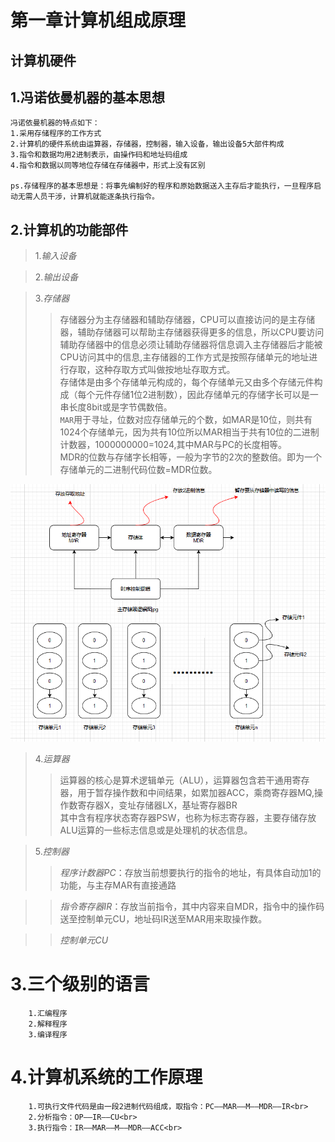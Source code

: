 第一章计算机组成原理
===================
计算机硬件
------------------
1.冯诺依曼机器的基本思想
-------------------
    冯诺依曼机器的特点如下：
    1.采用存储程序的工作方式
    2.计算机的硬件系统由运算器，存储器，控制器，输入设备，输出设备5大部件构成
    3.指令和数据均用2进制表示，由操作码和地址码组成
    4.指令和数据以同等地位存储在存储器中，形式上没有区别
    
    ps.存储程序的基本思想是：将事先编制好的程序和原始数据送入主存后才能执行，一旦程序启动无需人员干涉，计算机就能逐条执行指令。

2.计算机的功能部件
---------------------
>1._输入设备_<br>

>2._输出设备_<br>

>3._存储器_<br>
>>存储器分为主存储器和辅助存储器，CPU可以直接访问的是主存储器，辅助存储器可以帮助主存储器获得更多的信息，所以CPU要访问辅助存储器中的信息必须让辅助存储器将信息调入主存储器后才能被CPU访问其中的信息,主存储器的工作方式是按照存储单元的地址进行存取，这种存取方式叫做按地址存取方式。<br>
>>存储体是由多个存储单元构成的，每个存储单元又由多个存储元件构成（每个元件存储1位2进制数），因此存储单元的存储字长可以是一串长度8bit或是字节偶数倍。<br>
>>`MAR`用于寻址，位数对应存储单元的个数，如MAR是10位，则共有1024个存储单元，因为共有10位所以MAR相当于共有10位的二进制计数器，1000000000=1024,其中MAR与PC的长度相等。<br>
>>MDR的位数与存储字长相等，一般为字节的2次的整数倍。即为一个存储单元的二进制代码位数=MDR位数。<br>

![](https://github.com/rootboy123/principles-of-computer-composition/blob/main/image/%E5%B1%8F%E5%B9%95%E6%88%AA%E5%9B%BE%202023-04-28%20195752.png)
>4._运算器_<br>
>>运算器的核心是算术逻辑单元（ALU），运算器包含若干通用寄存器，用于暂存操作数和中间结果，如累加器ACC，乘商寄存器MQ,操作数寄存器X，变址存储器LX，基址寄存器BR<br>
>>其中含有程序状态寄存器PSW，也称为标志寄存器，主要存储存放ALU运算的一些标志信息或是处理机的状态信息。<br>


>5._控制器_<br>
>>_程序计数器PC_：存放当前想要执行的指令的地址，有具体自动加1的功能，与主存MAR有直接通路<br>

>>_指令寄存器IR_：存放当前指令，其中内容来自MDR，指令中的操作码送至控制单元CU，地址码IR送至MAR用来取操作数。

>>_控制单元CU_

3.三个级别的语言
================
        1.汇编程序
        2.解释程序
        3.编译程序

4.计算机系统的工作原理
===================
        1.可执行文件代码是由一段2进制代码组成，取指令：PC——MAR——M——MDR——IR<br>
        2.分析指令：OP——IR——CU<br>
        3.执行指令：IR——MAR——M——MDR——ACC<br>







